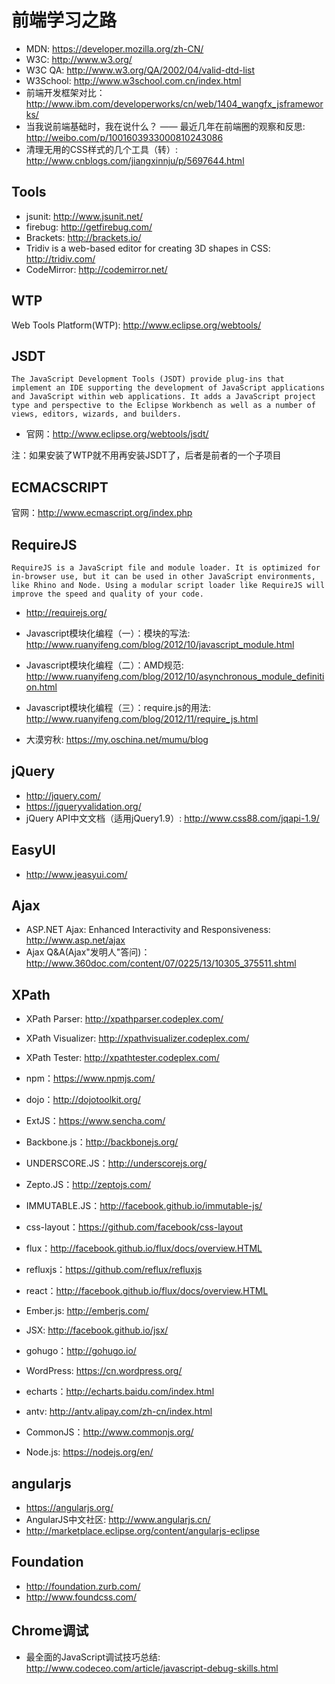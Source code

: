 # 前端学习之路

* MDN: <https://developer.mozilla.org/zh-CN/>
* W3C: <http://www.w3.org/>
* W3C QA: <http://www.w3.org/QA/2002/04/valid-dtd-list>
* W3School: <http://www.w3school.com.cn/index.html>
* 前端开发框架对比：<http://www.ibm.com/developerworks/cn/web/1404_wangfx_jsframeworks/>
* 当我说前端基础时，我在说什么？ —— 最近几年在前端圈的观察和反思: <http://weibo.com/p/1001603933000810243086>
* 清理无用的CSS样式的几个工具（转）: <http://www.cnblogs.com/jiangxinnju/p/5697644.html>

## Tools

* jsunit: <http://www.jsunit.net/>
* firebug: <http://getfirebug.com/>
* Brackets: <http://brackets.io/>
* Tridiv is a web-based editor for creating 3D shapes in CSS: <http://tridiv.com/>
* CodeMirror: <http://codemirror.net/>

## WTP

Web Tools Platform(WTP): <http://www.eclipse.org/webtools/>

## JSDT

    The JavaScript Development Tools (JSDT) provide plug-ins that implement an IDE supporting the development of JavaScript applications and JavaScript within web applications. It adds a JavaScript project type and perspective to the Eclipse Workbench as well as a number of views, editors, wizards, and builders.

* 官网：<http://www.eclipse.org/webtools/jsdt/>

注：如果安装了WTP就不用再安装JSDT了，后者是前者的一个子项目

## ECMACSCRIPT

官网：<http://www.ecmascript.org/index.php>

## RequireJS

    RequireJS is a JavaScript file and module loader. It is optimized for in-browser use, but it can be used in other JavaScript environments, like Rhino and Node. Using a modular script loader like RequireJS will improve the speed and quality of your code.

* <http://requirejs.org/>

* Javascript模块化编程（一）：模块的写法: <http://www.ruanyifeng.com/blog/2012/10/javascript_module.html>
* Javascript模块化编程（二）：AMD规范: <http://www.ruanyifeng.com/blog/2012/10/asynchronous_module_definition.html>
* Javascript模块化编程（三）：require.js的用法: <http://www.ruanyifeng.com/blog/2012/11/require_js.html>
* 大漠穷秋: <https://my.oschina.net/mumu/blog>

## jQuery

* <http://jquery.com/>
* <https://jqueryvalidation.org/>
* jQuery API中文文档（适用jQuery1.9）: <http://www.css88.com/jqapi-1.9/>

## EasyUI

* <http://www.jeasyui.com/>

## Ajax

* ASP.NET Ajax: Enhanced Interactivity and Responsiveness: <http://www.asp.net/ajax>
* Ajax Q&A(Ajax"发明人"答问)：<http://www.360doc.com/content/07/0225/13/10305_375511.shtml>

## XPath

* XPath Parser: <http://xpathparser.codeplex.com/>
* XPath Visualizer: <http://xpathvisualizer.codeplex.com/>
* XPath Tester: <http://xpathtester.codeplex.com/>

* npm：<https://www.npmjs.com/>
* dojo：<http://dojotoolkit.org/>
* ExtJS：<https://www.sencha.com/>
* Backbone.js：<http://backbonejs.org/>
* UNDERSCORE.JS：<http://underscorejs.org/>
* Zepto.JS：<http://zeptojs.com/>
* IMMUTABLE.JS：<http://facebook.github.io/immutable-js/>
* css-layout：<https://github.com/facebook/css-layout>
* flux：<http://facebook.github.io/flux/docs/overview.HTML>
* refluxjs：<https://github.com/reflux/refluxjs>
* react：<http://facebook.github.io/flux/docs/overview.HTML>
* Ember.js: <http://emberjs.com/>
* JSX: <http://facebook.github.io/jsx/>
* gohugo：<http://gohugo.io/>
* WordPress: <https://cn.wordpress.org/>
* echarts：<http://echarts.baidu.com/index.html>
* antv: <http://antv.alipay.com/zh-cn/index.html>
* CommonJS：<http://www.commonjs.org/>
* Node.js: <https://nodejs.org/en/>

## angularjs

* <https://angularjs.org/>
* AngularJS中文社区: <http://www.angularjs.cn/>
* <http://marketplace.eclipse.org/content/angularjs-eclipse>

## Foundation

* <http://foundation.zurb.com/>
* <http://www.foundcss.com/>

## Chrome调试

* 最全面的JavaScript调试技巧总结: <http://www.codeceo.com/article/javascript-debug-skills.html>